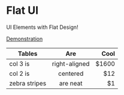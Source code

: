 Flat UI
=======

UI Elements with Flat Design!

[Demonstration](http://wallaceerick.com.br/clientes/flat-ui/) 

| Tables        | Are           | Cool  |
| ------------- |:-------------:| -----:|
| col 3 is      | right-aligned | $1600 |
| col 2 is      | centered      |   $12 |
| zebra stripes | are neat      |    $1 |